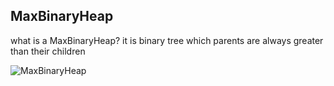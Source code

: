 ## MaxBinaryHeap
 what is a MaxBinaryHeap?
 it is binary tree which parents are always greater than their children

 ![MaxBinaryHeap](/images/maxBinaryHeap.png)
